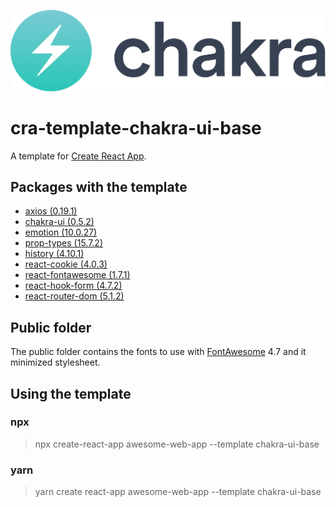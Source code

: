 ![Chakra logo](assets/logo-colored@2x.png)

# cra-template-chakra-ui-base

A template for [Create React App](https://create-react-app.dev/).

## Packages with the template

* [axios (0.19.1)](https://github.com/axios/axios)
* [chakra-ui (0.5.2)](https://chakra-ui.com)
* [emotion (10.0.27)](https://emotion.sh)
* [prop-types (15.7.2)](https://github.com/facebook/prop-types)
* [history (4.10.1)](https://github.com/ReactTraining/history)
* [react-cookie (4.0.3)](https://github.com/reactivestack/cookies)
* [react-fontawesome (1.7.1)](https://github.com/danawoodman/react-fontawesome)
* [react-hook-form (4.7.2)](https://www.react-hook-form.com/)
* [react-router-dom (5.1.2)](https://reacttraining.com/react-router)

## Public folder

The public folder contains the fonts to use with [FontAwesome](https://fontawesome.com) 4.7 and it minimized stylesheet.

## Using the template

### npx

> npx create-react-app awesome-web-app --template chakra-ui-base

### yarn

> yarn create react-app awesome-web-app --template chakra-ui-base
